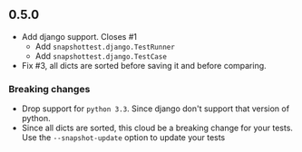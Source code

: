 ## 0.5.0
* Add django support. Closes #1
    - Add `snapshottest.django.TestRunner`
    - Add `snapshottest.django.TestCase`
* Fix #3, all dicts are sorted before saving it and before comparing.
### Breaking changes
* Drop support for `python 3.3`. Since django don't support that version of python.
* Since all dicts are sorted, this cloud be a breaking change for your tests.
    Use the `--snapshot-update` option to update your tests